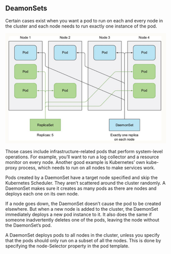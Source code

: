 ## DeamonSets

Certain cases exist when you want a pod to run on each and every node in the cluster and each node needs to run exactly one instance of the pod.

<img src=".\images\p3_deamonsets.jpg"/>

Those cases include infrastructure-related pods that perform system-level operations. For example, you’ll want to run a log collector and a resource monitor on every node. Another good example is Kubernetes’ own kube-proxy process, which needs to run on all nodes to make services work.

Pods created by a DaemonSet have a target node specified and skip the Kubernetes Scheduler. They aren’t scattered around the cluster randomly. A DaemonSet makes sure it creates as many pods as there are nodes and deploys each one on its own node.

If a node goes down, the DaemonSet doesn’t cause the pod to be created elsewhere. But when a new node is added to the cluster, the DaemonSet immediately deploys a new pod instance to it. It also does the same if someone inadvertently deletes one of the pods, leaving the node without the DaemonSet’s pod.

A DaemonSet deploys pods to all nodes in the cluster, unless you specify that the pods should only run on a subset of all the nodes. This is done by specifying the node-Selector property in the pod template.
